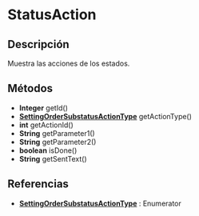 # StatusAction

## Descripción

Muestra las acciones de los estados.

## Métodos

- **Integer** getId()
- **[SettingOrderSubstatusActionType](../../Enums/README.md#SettingOrderSubstatusActionType)** getActionType()
- **int** getActionId()
- **String** getParameter1()
- **String** getParameter2()
- **boolean** isDone()
- **String** getSentText()

## Referencias

- **[SettingOrderSubstatusActionType](../../Enums/README.md#SettingOrderSubstatusActionType)** : Enumerator

